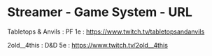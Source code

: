 # Streamer   -   Game System   -   URL 

Tabletops & Anvils : PF 1e : https://www.twitch.tv/tabletopsandanvils

2old__4this : D&D 5e : https://www.twitch.tv/2old__4this

